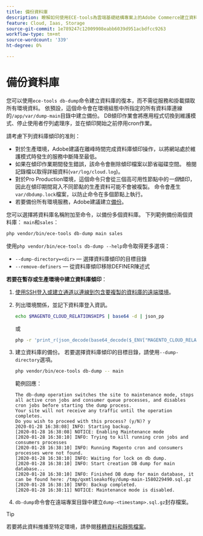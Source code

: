 ```yaml
---
title: 備份資料庫
description: 瞭解如何使用ECE-tools為雲端基礎結構專案上的Adobe Commerce建立資料庫備份。
feature: Cloud, Iaas, Storage
source-git-commit: 1e789247c12009908eabb6039d951acbdfcc9263
workflow-type: tm+mt
source-wordcount: '339'
ht-degree: 0%

---
```


# 備份資料庫

您可以使用`ece-tools db-dump`命令建立資料庫的復本，而不需從服務和掛載擷取所有環境資料。 依預設，這個命令會在環境組態中所指定的所有資料庫連線的`/app/var/dump-main`目錄中建立備份。 DB傾印作業會將應用程式切換到維護模式、停止使用者佇列處理序，並在傾印開始之前停用cron作業。

請考慮下列資料庫傾印的准則：

- 對於生產環境，Adobe建議在離峰時間完成資料庫傾印操作，以將網站處於維護模式時發生的服務中斷降至最低。
- 如果在傾印作業期間發生錯誤，該命令會刪除傾印檔案以節省磁碟空間。 檢閱記錄檔以取得詳細資料(`var/log/cloud.log`)。
- 對於Pro Production環境，這個命令只會從三個高可用性節點中的&#x200B;_一個_&#x200B;傾印，因此在傾印期間寫入不同節點的生產資料可能不會被複製。 命令會產生`var/dbdump.lock`檔案，以防止命令在多個節點上執行。
- 若要備份所有環境服務，Adobe建議建立[備份](snapshots.md)。

您可以選擇將資料庫名稱附加至命令，以備份多個資料庫。 下列範例備份兩個資料庫： `main`和`sales`：

```bash
php vendor/bin/ece-tools db-dump main sales
```

使用`php vendor/bin/ece-tools db-dump --help`命令取得更多選項：

- `--dump-directory=<dir>` — 選擇資料庫傾印的目標目錄
- `--remove-definers` — 從資料庫傾印移除DEFINER陳述式

**若要在暫存或生產環境中建立資料庫傾印**：

1. [使用SSH登入或建立通道以連線到包含要複製的資料庫的遠端環境](../development/secure-connections.md)。

1. 列出環境關係，並記下資料庫登入資訊。

   ```bash
   echo $MAGENTO_CLOUD_RELATIONSHIPS | base64 -d | json_pp
   ```

   或

   ```bash
   php -r 'print_r(json_decode(base64_decode($_ENV["MAGENTO_CLOUD_RELATIONSHIPS"]))->database);'
   ```

1. 建立資料庫的備份。 若要選擇資料庫傾印的目標目錄，請使用`--dump-directory`選項。

   ```bash
   php vendor/bin/ece-tools db-dump -- main
   ```

   範例回應：

   ```
   The db-dump operation switches the site to maintenance mode, stops all active cron jobs and consumer queue processes, and disables cron jobs before starting the dump process.
   Your site will not receive any traffic until the operation completes.
   Do you wish to proceed with this process? (y/N)? y
   2020-01-28 16:38:08] INFO: Starting backup.
   [2020-01-28 16:38:08] NOTICE: Enabling Maintenance mode
   [2020-01-28 16:38:10] INFO: Trying to kill running cron jobs and consumers processes
   [2020-01-28 16:38:10] INFO: Running Magento cron and consumers processes were not found.
   [2020-01-28 16:38:10] INFO: Waiting for lock on db dump.
   [2020-01-28 16:38:10] INFO: Start creation DB dump for main database...
   [2020-01-28 16:38:10] INFO: Finished DB dump for main database, it can be found here: /tmp/qxmtlseakof6y/dump-main-1580229490.sql.gz
   [2020-01-28 16:38:10] INFO: Backup completed.
   [2020-01-28 16:38:11] NOTICE: Maintenance mode is disabled.
   ```

1. `db-dump`命令會在遠端專案目錄中建立`dump-<timestamp>.sql.gz`封存檔案。

>[!TIP]
>
>若要將此資料推播至特定環境，請參閱[移轉資料和靜態檔案](../deploy/staging-production.md#migrate-static-files)。
